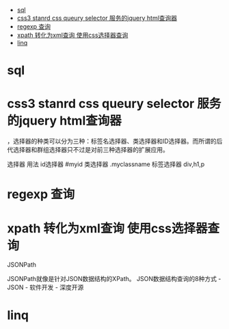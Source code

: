 


<!-- TOC -->

- [sql](#sql)
- [css3 stanrd css queury selector  服务的jquery  html查询器](#css3-stanrd-css-queury-selector--服务的jquery--html查询器)
- [regexp 查询](#regexp-查询)
- [xpath 转化为xml查询 使用css选择器查询](#xpath-转化为xml查询-使用css选择器查询)
- [linq](#linq)

<!-- /TOC -->

# sql

# css3 stanrd css queury selector  服务的jquery  html查询器
，选择器的种类可以分为三种：标签名选择器、类选择器和ID选择器。而所谓的后代选择器和群组选择器只不过是对前三种选择器的扩展应用。



选择器	用法
id选择器	#myid
类选择器	.myclassname
标签选择器	div,h1,p

# regexp 查询

# xpath 转化为xml查询 使用css选择器查询


JSONPath

JSONPath就像是针对JSON数据结构的XPath。
JSON数据结构查询的8种方式 - JSON - 软件开发 - 深度开源

# linq